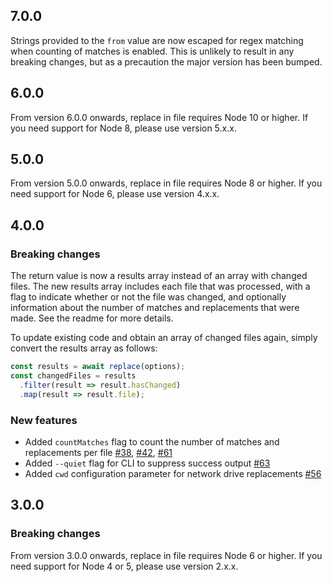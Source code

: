 ## 7.0.0
Strings provided to the `from` value are now escaped for regex matching when counting of matches is enabled. This is unlikely to result in any breaking changes, but as a precaution the major version has been bumped.

## 6.0.0
From version 6.0.0 onwards, replace in file requires Node 10 or higher. If you need support for Node 8, please use version 5.x.x.

## 5.0.0
From version 5.0.0 onwards, replace in file requires Node 8 or higher. If you need support for Node 6, please use version 4.x.x.

## 4.0.0

### Breaking changes
The return value is now a results array instead of an array with changed files. The new results array includes each file that was processed, with a flag to indicate whether or not the file was changed, and optionally information about the number of matches and replacements that were made. See the readme for more details.

To update existing code and obtain an array of changed files again, simply convert the results array as follows:

```js
const results = await replace(options);
const changedFiles = results
  .filter(result => result.hasChanged)
  .map(result => result.file);
```

### New features
- Added `countMatches` flag to count the number of matches and replacements per file [#38](https://github.com/adamreisnz/replace-in-file/issues/38), [#42](https://github.com/adamreisnz/replace-in-file/issues/42), [#61](https://github.com/adamreisnz/replace-in-file/issues/61)
- Added `--quiet` flag for CLI to suppress success output [#63](https://github.com/adamreisnz/replace-in-file/issues/63)
- Added `cwd` configuration parameter for network drive replacements [#56](https://github.com/adamreisnz/replace-in-file/issues/56)

## 3.0.0

### Breaking changes
From version 3.0.0 onwards, replace in file requires Node 6 or higher. If you need support for Node 4 or 5, please use version 2.x.x.
